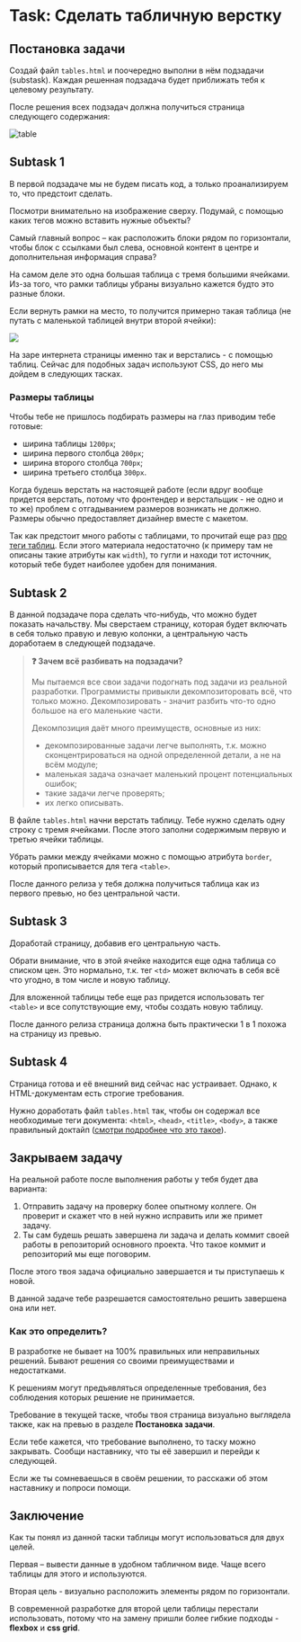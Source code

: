 # Task: Сделать табличную верстку

## Постановка задачи

Создай файл `tables.html` и поочередно выполни в нём подзадачи (substask). Каждая решенная подзадача будет приближать тебя к целевому результату.

После решения всех подзадач должна получиться страница следующего содержания: 

![table](./assets//1.png)

## Subtask 1

В первой подзадаче мы не будем писать код, а только проанализируем то, что предстоит сделать.

Посмотри внимательно на изображение сверху. Подумай, с помощью каких тегов можно вставить нужные объекты?

Самый главный вопрос – как расположить блоки рядом по горизонтали, чтобы блок с ссылками был слева, основной контент в центре и дополнительная информация справа?

На самом деле это одна большая таблица с тремя большими ячейками. Из-за того, что рамки таблицы убраны визуально кажется будто это разные блоки.

Если вернуть рамки на место, то получится примерно такая таблица (не путать с маленькой таблицей внутри второй ячейки):

![](./assets/2.png)

На заре интернета страницы именно так и верстались - с помощью таблиц. Сейчас для подобных задач используют CSS, до него мы дойдем в следующих тасках.

### Размеры таблицы

Чтобы тебе не пришлось подбирать размеры на глаз приводим тебе готовые:

- ширина таблицы  `1200px`;
- ширина первого столбца `200px`;
- ширина второго столбца `700px`;
- ширина третьего столбца `300px`.

Когда будешь верстать на настоящей работе (если вдруг вообще придется верстать, потому что фронтендер и верстальщик - не одно и то же) проблем с отгадыванием размеров возникать не должно. Размеры обычно предоставляет дизайнер вместе с макетом.

Так как предстоит много работы с таблицами, то прочитай еще раз [про теги таблиц](https://doka.guide/html/tables). Если этого материала недостаточно (к примеру там не описаны такие атрибуты как `width`), то гугли и находи тот источник, который тебе будет наиболее удобен для понимания. 


## Subtask 2

В данной подзадаче пора сделать что-нибудь, что можно будет показать начальству. Мы сверстаем страницу, которая будет включать в себя только правую и левую колонки, а центральную часть доработаем в следующей подзадаче.

> **❓ Зачем всё разбивать на подзадачи?**
> 
> Мы пытаемся все свои задачи подогнать под задачи из реальной разработки. Программисты привыкли декомпозиторовать всё, что только можно. Декомпозировать - значит разбить что-то одно большое на его маленькие части.
> 
> Декомпозиция даёт много преимуществ, основные из них: 
> - декомпозированные задачи легче выполнять, т.к. можно сконцентрироваться на одной определенной детали, а не на всём модуле;
> - маленькая задача означает маленький процент потенциальных ошибок;
> - такие задачи легче проверять;
> - их легко описывать.

В файле `tables.html` начни верстать таблицу. Тебе нужно сделать одну строку с тремя ячейками. После этого заполни содержимым первую и третью ячейки таблицы.

Убрать рамки между ячейками можно с помощью атрибута `border`, который прописывается для тега `<table>`.

После данного релиза у тебя должна получиться таблица как из первого превью, но без центральной части.

## Subtask 3

Доработай страницу, добавив его центральную часть.

Обрати внимание, что в этой ячейке находится еще одна таблица со списком цен. Это нормально, т.к. тег `<td>` может включать в себя всё что угодно, в том числе и новую таблицу.

Для вложенной таблицы тебе еще раз придется использовать тег `<table>` и все сопутствующие ему, чтобы создать новую таблицу. 

После данного релиза страница должна быть практически 1 в 1 похожа на страницу из превью.

## Subtask 4

Страница готова и её внешний вид сейчас нас устраивает. Однако, к HTML-документам есть строгие требования.

Нужно доработать файл `tables.html` так, чтобы он содержал все необходимые теги документа: `<html>`, `<head>`, `<title>`, `<body>`, а также правильный доктайп ([смотри подробнее что это такое](https://doka.guide/html/doctype/)).

## Закрываем задачу

На реальной работе после выполнения работы у тебя будет два варианта:

1) Отправить задачу на проверку более опытному коллеге. Он проверит и скажет что в ней нужно исправить или же примет задачу.
2) Ты сам будешь решать завершена ли задача и делать коммит своей работы в репозиторий основного проекта. Что такое коммит и репозиторий мы еще поговорим.

После этого твоя задача официально завершается и ты приступаешь к новой.

В данной задаче тебе разрешается самостоятельно решить завершена она или нет.

### Как это определить?

В разработке не бывает на 100% правильных или неправильных решений. Бывают решения со своими преимуществами и недостатками.

К решениям могут предъявляться определенные требования, без соблюдения которых решение не принимается.

Требование в текущей таске, чтобы твоя страница визуально выглядела также, как на превью в разделе **Постановка задачи**.

Если тебе кажется, что требование выполнено, то таску можно закрывать. Сообщи наставнику, что ты её завершил и перейди к следующей.

Если же ты сомневаешься в своём решении, то расскажи об этом наставнику и попроси помощи.

## Заключение

Как ты понял из данной таски таблицы могут использоваться для двух целей. 

Первая – вывести данные в удобном табличном виде. Чаще всего таблицы для этого и используются.

Вторая цель - визуально расположить элементы рядом по горизонтали.

В современной разработке для второй цели таблицы перестали использовать, потому что на замену пришли более гибкие подходы - **flexbox** и **css grid**.
